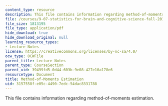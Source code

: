 ```yaml
---
content_type: resource
description: This file contains information regarding method-of-moments estimation.
file: /courses/9-07-statistics-for-brain-and-cognitive-science-fall-2016/3157558fe05c44907edc54dac8331788_MIT9_07F16_lec8.pdf
file_size: 1813195
file_type: application/pdf
hide_download: true
hide_download_original: null
learning_resource_types:
- Lecture Notes
license: https://creativecommons.org/licenses/by-nc-sa/4.0/
ocw_type: OCWFile
parent_title: Lecture Notes
parent_type: CourseSection
parent_uid: 39499fd5-0d44-603b-9e08-427e10a178e6
resourcetype: Document
title: Method-of-Moments Estimation
uid: 3157558f-e05c-4490-7edc-54dac8331788
---
```

This file contains information regarding method-of-moments estimation.